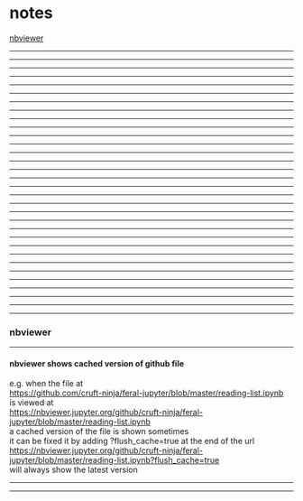 # notes  
[nbviewer](#nbviewer)  
*****  
*****  
  
*****  
*****  
  
*****  
*****  
  
*****  
  
*****  
*****  
  
*****  
*****  
  
*****  
  
*****  
*****  
  
*****  
*****  
  
*****  
  
*****  
*****  
  
*****  
*****  
  
*****  
  
*****  
*****  
  
*****  
*****  
  
*****  
  
*****  
*****  
  
*****  
*****  
  
  
  

*****  
### nbviewer  
*****  
#### nbviewer shows cached version of github file  
e.g. when the file at  
https://github.com/cruft-ninja/feral-jupyter/blob/master/reading-list.ipynb  
is viewed at  
https://nbviewer.jupyter.org/github/cruft-ninja/feral-jupyter/blob/master/reading-list.ipynb  
a cached version of the file is shown sometimes  
it can be fixed it by adding ?flush_cache=true at the end of the url  
https://nbviewer.jupyter.org/github/cruft-ninja/feral-jupyter/blob/master/reading-list.ipynb?flush_cache=true  
will always show the latest version  
*****  
  
*****  

